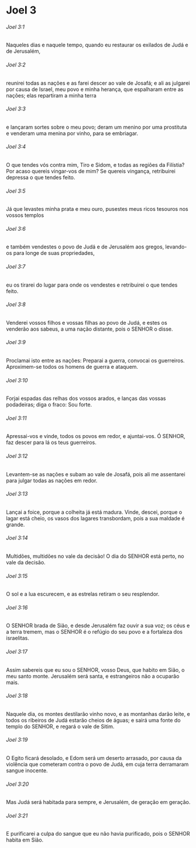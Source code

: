 # Joel 3

###### Joel 3:1

Naqueles dias e naquele tempo, quando eu restaurar os exilados de Judá e de Jerusalém,

###### Joel 3:2

reunirei todas as nações e as farei descer ao vale de Josafá; e ali as julgarei por causa de Israel, meu povo e minha herança, que espalharam entre as nações; elas repartiram a minha terra

###### Joel 3:3

e lançaram sortes sobre o meu povo; deram um menino por uma prostituta e venderam uma menina por vinho, para se embriagar.

###### Joel 3:4

O que tendes vós contra mim, Tiro e Sidom, e todas as regiões da Filístia? Por acaso quereis vingar-vos de mim? Se quereis vingança, retribuirei depressa o que tendes feito.

###### Joel 3:5

Já que levastes minha prata e meu ouro, pusestes meus ricos tesouros nos vossos templos

###### Joel 3:6

e também vendestes o povo de Judá e de Jerusalém aos gregos, levando-os para longe de suas propriedades,

###### Joel 3:7

eu os tirarei do lugar para onde os vendestes e retribuirei o que tendes feito.

###### Joel 3:8

Venderei vossos filhos e vossas filhas ao povo de Judá, e estes os venderão aos sabeus, a uma nação distante, pois o SENHOR o disse.

###### Joel 3:9

Proclamai isto entre as nações: Preparai a guerra, convocai os guerreiros. Aproximem-se todos os homens de guerra e ataquem.

###### Joel 3:10

Forjai espadas das relhas dos vossos arados, e lanças das vossas podadeiras; diga o fraco: Sou forte.

###### Joel 3:11

Apressai-vos e vinde, todos os povos em redor, e ajuntai-vos. Ó SENHOR, faz descer para lá os teus guerreiros.

###### Joel 3:12

Levantem-se as nações e subam ao vale de Josafá, pois ali me assentarei para julgar todas as nações em redor.

###### Joel 3:13

Lançai a foice, porque a colheita já está madura. Vinde, descei, porque o lagar está cheio, os vasos dos lagares transbordam, pois a sua maldade é grande.

###### Joel 3:14

Multidões, multidões no vale da decisão! O dia do SENHOR está perto, no vale da decisão.

###### Joel 3:15

O sol e a lua escurecem, e as estrelas retiram o seu resplendor.

###### Joel 3:16

O SENHOR brada de Sião, e desde Jerusalém faz ouvir a sua voz; os céus e a terra tremem, mas o SENHOR é o refúgio do seu povo e a fortaleza dos israelitas.

###### Joel 3:17

Assim sabereis que eu sou o SENHOR, vosso Deus, que habito em Sião, o meu santo monte. Jerusalém será santa, e estrangeiros não a ocuparão mais.

###### Joel 3:18

Naquele dia, os montes destilarão vinho novo, e as montanhas darão leite, e todos os ribeiros de Judá estarão cheios de águas; e sairá uma fonte do templo do SENHOR, e regará o vale de Sitim.

###### Joel 3:19

O Egito ficará desolado, e Edom será um deserto arrasado, por causa da violência que cometeram contra o povo de Judá, em cuja terra derramaram sangue inocente.

###### Joel 3:20

Mas Judá será habitada para sempre, e Jerusalém, de geração em geração.

###### Joel 3:21

E purificarei a culpa do sangue que eu não havia purificado, pois o SENHOR habita em Sião.

